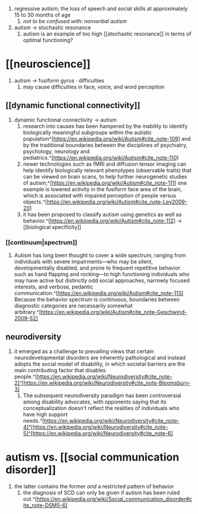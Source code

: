 1. regressive autism; the loss of speech and social skills at approximately 15 to 30 months of age
	1. *not to be confused with: nonverbal autism*
2. autism → stochastic resonance
	1. autism is an example of too high [[stochastic resonance]] in terms of optimal functioning?
# [[neuroscience]]
1. autism → fusiform gyrus · difficulties
	1. may cause difficulties in face, voice, and word perception

## [[dynamic functional connectivity]]
1. dynamic functional connectivity → autism
	1. research into causes has been hampered by the inability to identify biologically meaningful subgroups within the autistic population^[https://en.wikipedia.org/wiki/Autism#cite_note-109] and by the traditional boundaries between the disciplines of psychiatry, psychology, neurology and pediatrics.^[https://en.wikipedia.org/wiki/Autism#cite_note-110]
	2. newer technologies such as fMRI and diffusion tensor imaging can help identify biologically relevant phenotypes (observable traits) that can be viewed on brain scans, to help further neurogenetic studies of autism;^[https://en.wikipedia.org/wiki/Autism#cite_note-111] one example is lowered activity in the fusiform face area of the brain, which is associated with impaired perception of people versus objects.^[https://en.wikipedia.org/wiki/Autism#cite_note-Lev2009-20]
	3. it has been proposed to classify autism using genetics as well as behavior.^[https://en.wikipedia.org/wiki/Autism#cite_note-112] → [[biological specificity]]

### [[continuum|spectrum]]
1. Autism has long been thought to cover a wide spectrum, ranging from individuals with severe impairments—who may be silent, developmentally disabled, and prone to frequent repetitive behavior such as hand flapping and rocking—to high functioning individuals who may have active but distinctly odd social approaches, narrowly focused interests, and verbose, pedantic communication.^[https://en.wikipedia.org/wiki/Autism#cite_note-113] Because the behavior spectrum is continuous, boundaries between diagnostic categories are necessarily somewhat arbitrary.^[https://en.wikipedia.org/wiki/Autism#cite_note-Geschwind-2009-52]

## neurodiversity
1. it emerged as a challenge to prevailing views that certain neurodevelopmental disorders are inherently pathological and instead adopts the social model of disability, in which societal barriers are the main contributing factor that disables people.^[https://en.wikipedia.org/wiki/Neurodiversity#cite_note-2]^[https://en.wikipedia.org/wiki/Neurodiversity#cite_note-Bloomsbury-3]
	1. The subsequent neurodiversity paradigm has been controversial among disability advocates, with opponents saying that its conceptualization doesn't reflect the realities of individuals who have high support needs.^[https://en.wikipedia.org/wiki/Neurodiversity#cite_note-4]^[https://en.wikipedia.org/wiki/Neurodiversity#cite_note-5]^[https://en.wikipedia.org/wiki/Neurodiversity#cite_note-6]

# autism vs. [[social communication disorder]]
1. the latter contains the former _and_ a restricted pattern of behavior
	1. the diagnosis of SCD can only be given if autism has been ruled out.^[https://en.wikipedia.org/wiki/Social_communication_disorder#cite_note-DSM5-6]